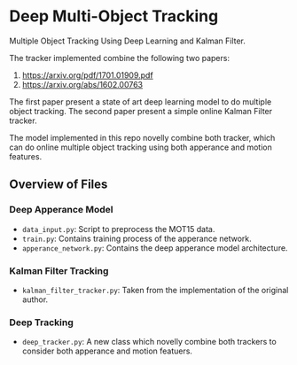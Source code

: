 # Deep Multi-Object Tracking

Multiple Object Tracking Using Deep Learning and Kalman Filter. 

The tracker implemented combine the following two papers:
1. https://arxiv.org/pdf/1701.01909.pdf
2. https://arxiv.org/abs/1602.00763

The first paper present a state of art deep learning model to do multiple object tracking.
The second paper present a simple online Kalman Filter tracker.

The model implemented in this repo novelly combine both tracker, which can do online multiple object tracking using both apperance and motion features.

## Overview of Files

### Deep Apperance Model
*   `data_input.py`: Script to preprocess the MOT15 data.
*   `train.py`: Contains training process of the apperance network.
*   `apperance_network.py`: Contains the deep apperance model architecture.


### Kalman Filter Tracking
*   `kalman_filter_tracker.py`: Taken from the implementation of the original author.


### Deep Tracking
*   `deep_tracker.py`: A new class which novelly combine both trackers to consider both apperance and motion featuers.
